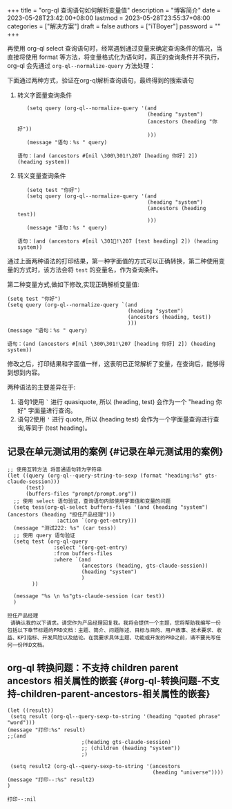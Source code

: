 +++
title = "org-ql 查询语句如何解析变量值"
description = "博客简介"
date = 2023-05-28T23:42:00+08:00
lastmod = 2023-05-28T23:55:37+08:00
categories = ["解决方案"]
draft = false
authors = ["iTBoyer"]
password = ""
+++

再使用 org-ql select 查询语句时，经常遇到通过变量来确定查询条件的情况，当直接将使用 format 等方法，将变量格式化为语句时，真正的查询条件并不执行， org-ql 会先通过 `org-ql--normalize-query` 方法处理： 

下面通过两种方式，验证在org-ql解析查询语句，最终得到的搜索语句 

1.  转义字面量查询条件 
    ```elisp { linenos=true, linenostart=1, hl_lines=["0-0","0-0"] }
       (setq query (org-ql--normalize-query '(and
                                              (heading "system")
                                              (ancestors (heading "你好"))
                                              )))
       (message "语句：%s " query)
    ```
    
    ```text
    语句：(and (ancestors #[nil \300\301!\207 [heading 你好] 2]) (heading system))
    ```
2.  转义变量查询条件 
    ```elisp { linenos=true, linenostart=1, hl_lines=["0-0","0-0"] }
       (setq test "你好")
       (setq query (org-ql--normalize-query '(and
                                              (heading "system")
                                              (ancestors (heading test))
                                              )))
       (message "语句：%s " query)
    ```
    
    ```text
    语句：(and (ancestors #[nil \301!\207 [test heading] 2]) (heading system))
    ```

通过上面两种语法的打印结果，第一种字面值的方式可以正确转换，第二种使用变量的方式时，该方法会将 `test` 的变量名，作为查询条件。 

第二种变量方式,做如下修改,实现正确解析变量值: 

```elisp { linenos=true, linenostart=1, hl_lines=["0-0","0-0"] }
(setq test "你好")
(setq query (org-ql--normalize-query `(and
                                       (heading "system")
                                       (ancestors (heading, test))
                                       )))
(message "语句：%s " query)
```

```text
语句：(and (ancestors #[nil \300\301!\207 [heading 你好] 2]) (heading system))
```

修改之后，打印结果和字面值一样，这表明已正常解析了变量，在查询后，能够得到想到内容。 

两种语法的主要差异在于: 

1.  语句1使用 `` ` `` 进行 quasiquote, 所以 (heading, test) 会作为一个 "heading 你好" 字面量进行查询。
2.  语句2使用 `'` 进行 quote, 所以 (heading test) 会作为一个字面量查询进行查询,等同于 (test heading)。


## 记录在单元测试用的案例 {#记录在单元测试用的案例}

```elisp { linenos=true, linenostart=1, hl_lines=["0-0","0-0"] }
;; 使用互转方法 将普通语句转为字符串
(let ((query (org-ql--query-string-to-sexp (format "heading:%s" gts-claude-session)))
      (test)
      (buffers-files "prompt/prompt.org"))
  ;; 使用 select 语句验证，查询语句内部使用字面值和变量的问题
  (setq tess(org-ql-select buffers-files '(and (heading "system")(ancestors (heading "担任产品经理")))
                :action `(org-get-entry)))
  (message "测试222: %s" (car tess))
  ;; 使用 query 语句验证
  (setq test (org-ql-query
               :select '(org-get-entry)
               :from buffers-files
               :where `(and
                        (ancestors (heading, gts-claude-session))
                        (heading "system")
                        )
        ))

  (message "%s \n %s"gts-claude-session (car test))
  )
```

```text
担任产品经理
 请确认我的以下请求。请您作为产品经理回复我。我将会提供一个主题，您将帮助我编写一份包括以下章节标题的PRD文档：主题、简介、问题陈述、目标与目的、用户故事、技术要求、收益、KPI指标、开发风险以及结论。在我要求具体主题、功能或开发的PRD之前，请不要先写任何一份PRD文档。
```


## org-ql 转换问题：不支持 children parent  ancestors 相关属性的嵌套 {#org-ql-转换问题-不支持-children-parent-ancestors-相关属性的嵌套}

```elisp { linenos=true, linenostart=1, hl_lines=["0-0","0-0"] }
(let ((result))
 (setq result (org-ql--query-sexp-to-string '(heading "quoted phrase" "word")))
(message "打印:%s" result)
;;(and
                        ;(heading gts-claude-session)
                        ;; (children (heading "system"))
                        ;)

 (setq result2 (org-ql--query-sexp-to-string '(ancestors
                                               (heading "universe"))))
(message "打印--:%s" result2)
)
```

```text
打印--:nil
```

